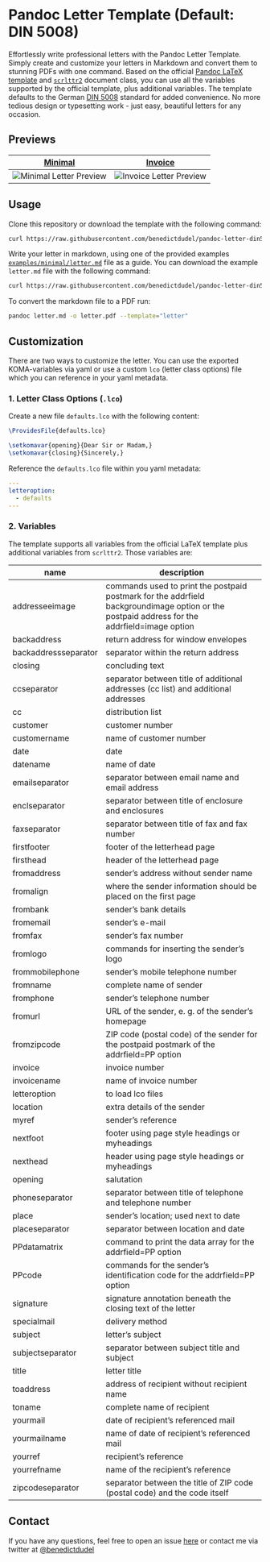 # Pandoc Letter Template (Default: DIN 5008)

Effortlessly write professional letters with the Pandoc Letter Template. Simply create and customize your letters in Markdown and convert them to stunning PDFs with one command. Based on the official [Pandoc LaTeX template](https://github.com/jgm/pandoc/blob/master/data/templates/default.latex) and [`scrlttr2`](https://ftp.rrzn.uni-hannover.de/pub/mirror/tex-archive/macros/latex/contrib/koma-script/doc/scrguide-en.pdf#chapter.4) document class, you can use all the variables supported by the official template, plus additional variables. The template defaults to the German [DIN 5008](https://de.wikipedia.org/wiki/DIN_5008) standard for added convenience. No more tedious design or typesetting work - just easy, beautiful letters for any occasion.

## Previews

|[Minimal](/examples/minimal)|[Invoice](/examples/invoice)|
|:--------------------------:|:--------------------------:|
|<img src="/examples/minimal/letter.png" alt="Minimal Letter Preview"/>|<img src="/examples/invoice/letter.png" alt="Invoice Letter Preview"/>|

## Usage

Clone this repository or download the template with the following command:

```bash
curl https://raw.githubusercontent.com/benedictdudel/pandoc-letter-din5008/master/letter.latex --create-dirs -o ~/.pandoc/templates/letter.latex
```

Write your letter in markdown, using one of the provided examples [`examples/minimal/letter.md`](https://raw.githubusercontent.com/benedictdudel/pandoc-letter-din5008/master/examples/minimal/letter.md) file as a
guide. You can download the example `letter.md` file with the following command:

```bash
curl https://raw.githubusercontent.com/benedictdudel/pandoc-letter-din5008/master/examples/minimal/letter.md -o letter.md
```

To convert the markdown file to a PDF run:

```bash
pandoc letter.md -o letter.pdf --template="letter"
```

## Customization

There are two ways to customize the letter. You can use the exported KOMA-variables via yaml or use a custom `lco` (letter class options) file which you can reference in your yaml metadata.

### 1. Letter Class Options (`.lco`)

Create a new file `defaults.lco` with the following content:
```latex
\ProvidesFile{defaults.lco}

\setkomavar{opening}{Dear Sir or Madam,}
\setkomavar{closing}{Sincerely,}
```

Reference the `defaults.lco` file within you yaml metadata:
```yaml
---
letteroption:
  - defaults
---
```

### 2. Variables

The template supports all variables from the official LaTeX template plus additional variables from `scrlttr2`. Those variables are:

|name                |description                                            |
|--------------------|-------------------------------------------------------|
|addresseeimage|commands used to print the postpaid postmark for the addrfield backgroundimage option or the postpaid address for the addrfield=image option|
|backaddress|return address for window envelopes|
|backaddressseparator|separator within the return address|
|closing|concluding text|
|ccseparator|separator between title of additional addresses (cc list) and additional addresses|
|cc|distribution list|
|customer|customer number|
|customername|name of customer number|
|date|date|
|datename|name of date|
|emailseparator|separator between email name and email address|
|enclseparator|separator between title of enclosure and enclosures|
|faxseparator|separator between title of fax and fax number|
|firstfooter|footer of the letterhead page|
|firsthead|header of the letterhead page|
|fromaddress|sender’s address without sender name|
|fromalign|where the sender information should be placed on the first page|
|frombank|sender’s bank details|
|fromemail|sender’s e-mail|
|fromfax|sender’s fax number|
|fromlogo|commands for inserting the sender’s logo|
|frommobilephone|sender’s mobile telephone number|
|fromname|complete name of sender|
|fromphone|sender’s telephone number|
|fromurl|URL of the sender, e. g. of the sender’s homepage|
|fromzipcode|ZIP code (postal code) of the sender for the postpaid postmark of the addrfield=PP option|
|invoice|invoice number|
|invoicename|name of invoice number|
|letteroption|to load lco files|
|location|extra details of the sender|
|myref|sender’s reference|
|nextfoot|footer using page style headings or myheadings|
|nexthead|header using page style headings or myheadings|
|opening|salutation|
|phoneseparator|separator between title of telephone and telephone number|
|place|sender’s location; used next to date|
|placeseparator|separator between location and date|
|PPdatamatrix|command to print the data array for the addrfield=PP option|
|PPcode|commands for the sender’s identification code for the addrfield=PP option|
|signature|signature annotation beneath the closing text of the letter|
|specialmail|delivery method|
|subject|letter’s subject|
|subjectseparator|separator between subject title and subject|
|title|letter title|
|toaddress|address of recipient without recipient name|
|toname|complete name of recipient|
|yourmail|date of recipient’s referenced mail|
|yourmailname|name of date of recipient’s referenced mail|
|yourref|recipient’s reference|
|yourrefname|name of the recipient’s reference|
|zipcodeseparator|separator between the title of ZIP code (postal code) and the code itself|

## Contact

If you have any questions, feel free to open an issue [here](https://github.com/benedictdudel/pandoc-letter-din5008/issues) or contact me via twitter at [@benedictdudel](https://twitter.com/benedictdudel) 
